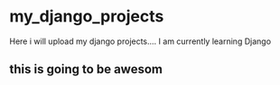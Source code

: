 # my_django_projects
Here i will upload my django projects....
I am currently learning Django
<br>
<h2> this is going to be awesom</h2>